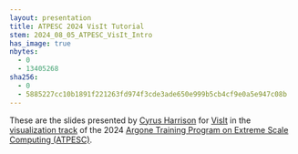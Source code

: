 ```yaml
---
layout: presentation
title: ATPESC 2024 VisIt Tutorial
stem: 2024_08_05_ATPESC_VisIt_Intro
has_image: true
nbytes:
  - 0
  - 13405268
sha256:
  - 0
  - 5885227cc10b1891f221263fd974f3cde3ade650e999b5cb4cf9e0a5e947c08b
---
```

These are the slides presented by
[Cyrus Harrison](https://github.com/cyrush) for [VisIt](https://visit.llnl.gov) in the
[visualization track](https://extremecomputingtraining.anl.gov/agenda-2024/#Track-4)
of the 2024
[Argone Training Program on Extreme Scale Computing (ATPESC)](https://extremecomputingtraining.anl.gov).

